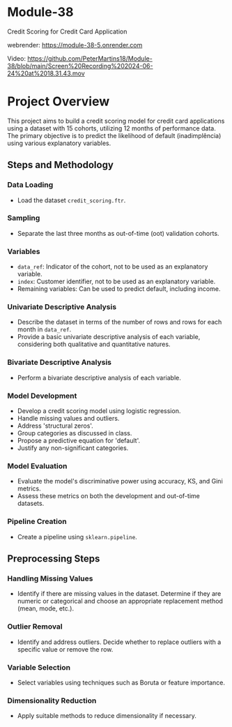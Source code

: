 # Module-38

Credit Scoring for Credit Card Application

webrender: https://module-38-5.onrender.com


Video: https://github.com/PeterMartins18/Module-38/blob/main/Screen%20Recording%202024-06-24%20at%2018.31.43.mov



# Project Overview

This project aims to build a credit scoring model for credit card applications using a dataset with 15 cohorts, utilizing 12 months of performance data. The primary objective is to predict the likelihood of default (inadimplência) using various explanatory variables.

## Steps and Methodology

### Data Loading
- Load the dataset `credit_scoring.ftr`.

### Sampling
- Separate the last three months as out-of-time (oot) validation cohorts.

### Variables
- `data_ref`: Indicator of the cohort, not to be used as an explanatory variable.
- `index`: Customer identifier, not to be used as an explanatory variable.
- Remaining variables: Can be used to predict default, including income.

### Univariate Descriptive Analysis
- Describe the dataset in terms of the number of rows and rows for each month in `data_ref`.
- Provide a basic univariate descriptive analysis of each variable, considering both qualitative and quantitative natures.

### Bivariate Descriptive Analysis
- Perform a bivariate descriptive analysis of each variable.

### Model Development
- Develop a credit scoring model using logistic regression.
- Handle missing values and outliers.
- Address 'structural zeros'.
- Group categories as discussed in class.
- Propose a predictive equation for 'default'.
- Justify any non-significant categories.

### Model Evaluation
- Evaluate the model's discriminative power using accuracy, KS, and Gini metrics.
- Assess these metrics on both the development and out-of-time datasets.

### Pipeline Creation
- Create a pipeline using `sklearn.pipeline`.

## Preprocessing Steps

### Handling Missing Values
- Identify if there are missing values in the dataset. Determine if they are numeric or categorical and choose an appropriate replacement method (mean, mode, etc.).

### Outlier Removal
- Identify and address outliers. Decide whether to replace outliers with a specific value or remove the row.

### Variable Selection
- Select variables using techniques such as Boruta or feature importance.

### Dimensionality Reduction
- Apply suitable methods to reduce dimensionality if necessary.

